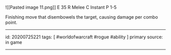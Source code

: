 ![[Pasted image 11.png]]
E 35
R Melee
C Instant
P 1-5

Finishing move that disembowels the target, causing damage per combo point.

---

id: 20200725221
tags: [ #worldofwarcraft #rogue #ability ]
primary source: in game

---